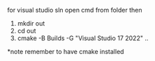 for visual studio sln
open cmd from folder then
1. mkdir out
2. cd out
3. cmake -B Builds -G "Visual Studio 17 2022" ..

*note remember to have cmake installed 